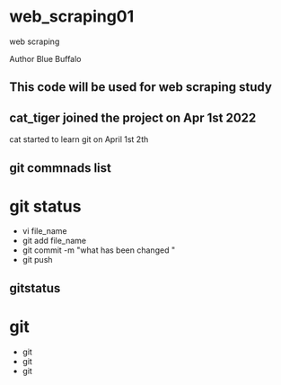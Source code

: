 # web_scraping01
web scraping

Author Blue Buffalo

## This code will be used for web scraping study

## cat_tiger joined the project on Apr 1st 2022
cat started to learn git on April 1st 2th

## git commnads list
# git status            
* vi file_name
* git add file_name
* git commit -m "what has been changed  "
* git push




## git**status**
# git
* git
* git
* git










